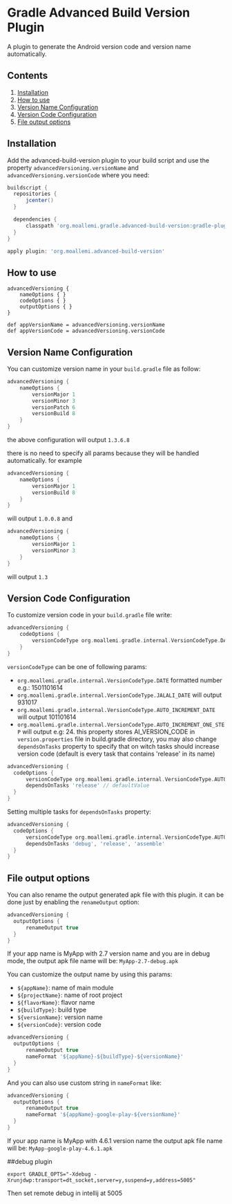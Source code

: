 # Gradle Advanced Build Version Plugin

A plugin to generate the Android version code and version name automatically.

## Contents
1. [Installation](#installation)
2. [How to use](#how-to-use)
3. [Version Name Configuration](#version-name-configuration)
4. [Version Code Configuration](#version-code-configuration)
5. [File output options](#file-output-options)

## Installation

Add the advanced-build-version plugin to your build script and use the property `advancedVersioning.versionName` and
`advancedVersioning.versionCode` where you need:

```groovy
buildscript {
  repositories {
      jcenter()
  }

  dependencies {
      classpath 'org.moallemi.gradle.advanced-build-version:gradle-plugin:1.5.3'
  }
}

apply plugin: 'org.moallemi.advanced-build-version'
```

## How to use

```
advancedVersioning {
    nameOptions { }
    codeOptions { }
    outputOptions { }
}

def appVersionName = advancedVersioning.versionName
def appVersionCode = advancedVersioning.versionCode
```

## Version Name Configuration

You can customize version name in your `build.gradle` file as follow:

```groovy
advancedVersioning {
    nameOptions {
        versionMajor 1
        versionMinor 3
        versionPatch 6
        versionBuild 8
    }
}
```
the above configuration will output `1.3.6.8`

there is no need to specify all params because they will be handled automatically. for example

```groovy
advancedVersioning {
    nameOptions {
        versionMajor 1
        versionBuild 8
    }
}
```
will output `1.0.0.8` and

```groovy
advancedVersioning {
    nameOptions {
        versionMajor 1
        versionMinor 3
    }
}
```

will output `1.3`

## Version Code Configuration

To customize version code in your `build.gradle` file write:

```groovy
advancedVersioning {
    codeOptions {
        versionCodeType org.moallemi.gradle.internal.VersionCodeType.DATE
    }
}
```

`versionCodeType` can be one of following params:
 
 * `org.moallemi.gradle.internal.VersionCodeType.DATE` formatted number e.g.: 1501101614
 * `org.moallemi.gradle.internal.VersionCodeType.JALALI_DATE` will output 931017
 * `org.moallemi.gradle.internal.VersionCodeType.AUTO_INCREMENT_DATE` will output 101101614
 * `org.moallemi.gradle.internal.VersionCodeType.AUTO_INCREMENT_ONE_STEP` will output e.g: 24. this
 property stores AI_VERSION_CODE in `version.properties` file in build.gradle directory, you may
 also change `dependsOnTasks` property to specify that on witch tasks should increase version code
 (default is every task that contains 'release' in its name)

```groovy
advancedVersioning {
  codeOptions {
      versionCodeType org.moallemi.gradle.internal.VersionCodeType.AUTO_INCREMENT_ONE_STEP
      dependsOnTasks 'release' // defaultValue
  }
}
```

Setting multiple tasks for `dependsOnTasks` property:
```groovy
advancedVersioning {
  codeOptions {
      versionCodeType org.moallemi.gradle.internal.VersionCodeType.AUTO_INCREMENT_ONE_STEP
      dependsOnTasks 'debug', 'release', 'assemble'
  }
}
```

## File output options
You can also rename the output generated apk file with this plugin. it can be done just by enabling 
the `renameOutput` option:

```groovy
advancedVersioning {
  outputOptions {
      renameOutput true
  }
}
```

If your app name is MyApp with 2.7 version name and you are in debug mode, the output apk file name 
will be: `MyApp-2.7-debug.apk`

You can customize the output name by using this params:

* `${appName}`: name of main module
* `${projectName}`: name of root project
* `${flavorName}`: flavor name
* `${buildType}`: build type
* `${versionName}`: version name
* `${versionCode}`: version code

```groovy
advancedVersioning {
  outputOptions {
      renameOutput true
      nameFormat '${appName}-${buildType}-${versionName}'
  }
}
```

And you can also use custom string in `nameFormat` like:

```groovy
advancedVersioning {
  outputOptions {
      renameOutput true
      nameFormat '${appName}-google-play-${versionName}'
  }
}
```

If your app name is MyApp with 4.6.1 version name the output apk file name will be: 
`MyApp-google-play-4.6.1.apk`

##debug plugin
```shell
export GRADLE_OPTS="-Xdebug -Xrunjdwp:transport=dt_socket,server=y,suspend=y,address=5005"
```
Then set remote debug in intellij at 5005
